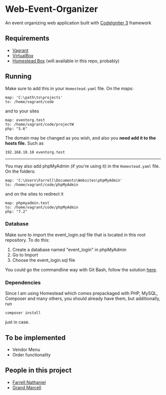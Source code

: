 # Web-Event-Organizer
An event organizing web application built with [CodeIgniter 3](https://codeigniter.com/) framework

## Requirements
- [Vagrant](https://www.vagrantup.com/downloads.html)
- [VirtualBox](https://www.virtualbox.org/wiki/Downloads)
- [Homestead Box](https://github.com/laravel/homestead) (will available in this repo, probably)

## Running
Make sure to add this in your `Homestead.yaml` file.
On the maps:
```
map: 'C:\path\to\projects'    
to: /home/vagrant/code  
```

and to your sites
```
map: eventorg.test   
to: /home/vagrant/code/projectW
php: "5.6"
```
The domain may be changed as you wish, and also you **need add it to the hosts file.**
Such as

```
192.168.10.10 eventorg.test
```
---
You may also add phpMyAdmin (if you're using it) in the `Homestead.yaml` file.
On the folders:
```
map: 'C:\Users\Farrell\Documents\Websites\phpMyAdmin'
to: /home/vagrant/code/phpMyAdmin
```
and on the sites to redirect it
```
map: phpmyadmin.test
to: /home/vagrant/code/phpMyAdmin
php: "7.2"
```

### Database
Make sure to import the event_login.sql file that is located in this root repository.
To do this:
1. Create a database named "event_login" in phpMyAdmin
2. Go to Import
3. Choose the event_login.sql file

You could go the commandline way with Git Bash, follow the solution [here](https://stackoverflow.com/questions/33336659/how-to-import-existing-database-to-homestead).

### Dependencies
Since I am using Homestead which comes prepackaged with PHP, MySQL, Composer and many others, you should already have them, but additionally, run
```
composer install
```
just in case.

## To be implemented
- Vendor Menu
- Order functionality

## People in this project
- [Farrell Nathaniel](https://github.com/FrostHard)
- [Grand Marcell](https://github.com/GMarcell)
